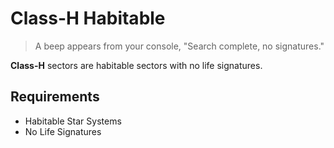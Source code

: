 # Class-H Habitable

> A beep appears from your console, "Search complete, no signatures."

**Class-H** sectors are habitable sectors with no life signatures.

## Requirements

- Habitable Star Systems
- No Life Signatures
